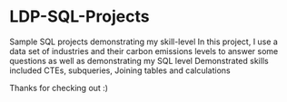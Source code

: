 # LDP-SQL-Projects
Sample SQL projects demonstrating my skill-level
In this project, I use a data set of industries and their carbon emissions levels to answer some questions as well as demonstrating my SQL level
Demonstrated skills included CTEs, subqueries, Joining tables and calculations

Thanks for checking out :)
